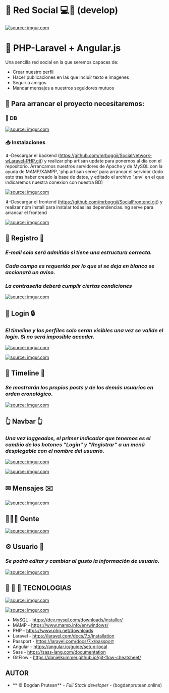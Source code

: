 
#  👥 Red Social 💻💬 (develop)

<a href="https://imgur.com/7hRjgGX"><img src="https://i.imgur.com/7hRjgGX.png" title="source: imgur.com" /></a>

# 🐘  PHP-Laravel + Angular.js 
Una sencilla red social en la que seremos capaces de:
* Crear nuestro perfil
* Hacer publicaciones en las que incluir texto e imagenes
* Seguir a amigos
* Mandar mensajes a nuestros seguidores mutuos


##  🚀 Para arrancar el proyecto necesitaremos:

### 💾 DB 

<a href="https://imgur.com/54pWa7F"><img src="https://i.imgur.com/54pWa7F.png" title="source: imgur.com" /></a>

### 📥 Instalaciones

⬇-Descargar el backend (https://github.com/mrboggii/SocialNetwork-wLaravel-PHP.git)
y realizar php artisan update para ponernos al dia con el repositorio.
Arrancamos nuestros servidores de Apache y de MySQL con la ayuda de MAMP/XAMPP, 
'php artisan serve' para arrancar el servidor (todo esto tras haber creado la base de datos, y editado el archivo '.env' en el que indicaremos nuestra conexion con nuestra BD)

<a href="https://imgur.com/MP7KVfl"><img src="https://i.imgur.com/MP7KVfl.gif" title="source: imgur.com" /></a>

⬇-Descargar el frontend (https://github.com/mrboggii/SocialFrontend.git)
y realizar npm install para instalar todas las dependencias.
ng serve para arrancar el frontend

<a href="https://imgur.com/fdq5f7p"><img src="https://i.imgur.com/fdq5f7p.gif" title="source: imgur.com" /></a>



## 📝 Registro 👤
### *E-mail solo será admitido si tiene una estructura correcta.*
### *Cada campo es requerido por lo que si se deja en blanco se accionará un aviso.*
### *La contraseña deberá cumplir ciertas condiciones*
<a href="https://imgur.com/wsqEmCT"><img src="https://i.imgur.com/wsqEmCT.gif" title="source: imgur.com" /></a>


## 🔑 Login 🔒
### *El timeline y los perfiles solo seran visibles una vez se valide el login. Si no será imposible acceder.*
<a href="https://imgur.com/bjLyEC8"><img src="https://i.imgur.com/bjLyEC8.png" title="source: imgur.com" /></a>

<a href="https://imgur.com/isKFY2V"><img src="https://i.imgur.com/isKFY2V.png" title="source: imgur.com" /></a>

## 📣 Timeline 📣
### *Se mostrarán los propios posts y de los demás usuarios en orden cronológico.*
<a href="https://imgur.com/1PdmDTI"><img src="https://i.imgur.com/1PdmDTI.png" title="source: imgur.com" /></a>

## 👆 Navbar 👆
### *Una vez loggeados, el primer indicador que tenemos es el cambio de los botones "Login" y "Registrar" a un menú desplegable con el nombre del usuario.*
<a href="https://imgur.com/CAFMo4R"><img src="https://i.imgur.com/CAFMo4R.png" title="source: imgur.com" /></a>

<a href="https://imgur.com/juUJX3H"><img src="https://i.imgur.com/juUJX3H.png" title="source: imgur.com" /></a>

## ✉ Mensajes ✉️

<a href="https://imgur.com/NxiQ0p3"><img src="https://i.imgur.com/NxiQ0p3.png" title="source: imgur.com" /></a>

## 🧑‍🤝‍🧑 Gente

<a href="https://imgur.com/KTB62Zz"><img src="https://i.imgur.com/KTB62Zz.png" title="source: imgur.com" /></a>

## ⚙ Usuario 👤 
### *Se podrá editar y cambiar al gusto la información de usuario.*
<a href="https://imgur.com/lkgHDON"><img src="https://i.imgur.com/lkgHDON.png" title="source: imgur.com" /></a>

## 🔧 🔩 🔨 TECNOLOGIAS   

<a href="https://imgur.com/AxEXef9"><img src="https://i.imgur.com/AxEXef9.png" title="source: imgur.com" /></a>

<a href="https://imgur.com/e2ozQQn"><img src="https://i.imgur.com/e2ozQQn.jpg" title="source: imgur.com" /></a>

* MySQL - https://dev.mysql.com/downloads/installer/
* MAMP - https://www.mamp.info/en/windows/
* PHP - https://www.php.net/downloads
* Laravel - https://laravel.com/docs/7.x/installation
* Passport - https://laravel.com/docs/7.x/passport
* Angular - https://angular.io/guide/setup-local
* Sass - https://sass-lang.com/documentation
* GitFlow - https://danielkummer.github.io/git-flow-cheatsheet/
## AUTOR

* ** ©️ Bogdan Prutean** - *Full Stack developer* - (bogdanprutean.online)

